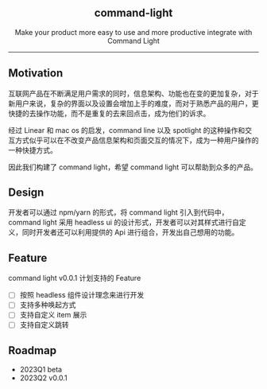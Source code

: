 <h2 align="center">
  command-light
</h2>

<p align="center">
  Make your product more easy to use and more productive integrate with Command Light
</p>

---

## Motivation

互联网产品在不断满足用户需求的同时，信息架构、功能也在变的更加复杂，对于新用户来说，复杂的界面以及设置会增加上手的难度，而对于熟悉产品的用户，更快捷的去操作功能，而不是重复的去来回点击，成为他们的诉求。

经过 Linear 和 mac os 的启发，command line 以及 spotlight 的这种操作和交互方式似乎可以在不改变产品信息架构和页面交互的情况下，成为一种用户操作的一种快捷方式。

因此我们构建了 command light，希望 command light 可以帮助到众多的产品。

## Design 

开发者可以通过 npm/yarn 的形式，将 command light 引入到代码中，command light 采用 headless ui 的设计形式，开发者可以对其样式进行自定义，同时开发者还可以利用提供的 Api 进行组合，开发出自己想用的功能。

## Feature

command light v0.0.1 计划支持的 Feature

- [ ] 按照 headless 组件设计理念来进行开发
- [ ] 支持多种唤起方式
- [ ] 支持自定义 item 展示
- [ ] 支持自定义跳转

## Roadmap

- 2023Q1 beta
- 2023Q2 v0.0.1